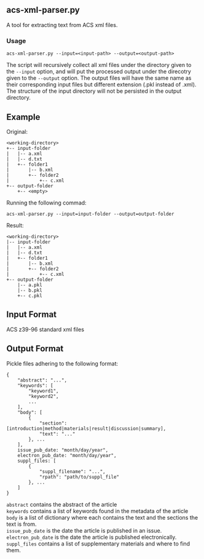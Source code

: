 ## acs-xml-parser.py
A tool for extracting text from ACS xml files.

### Usage

```
acs-xml-parser.py --input=<input-path> --output=<output-path>
```

The script will recursively collect all xml files under the directory given to the `--input` option, and will put the processed output under the direcotry given to the `--output` option. The output files will have the same name as their corresponding input files but different extension (.pkl instead of .xml). The structure of the input directory will not be persisted in the output directory.

## Example

Original:

```
<working-directory>
+-- input-folder
|   |-- a.xml
|   |-- d.txt
|   +-- folder1
|       |-- b.xml
|       +-- folder2
|           +-- c.xml
+-- output-folder
    +-- <empty>
```

Running the following commad:

```
acs-xml-parser.py --input=input-folder --output=output-folder
```

Result:

```
<working-directory>
|-- input-folder
|   |-- a.xml
|   |-- d.txt
|   +-- folder1
|       |-- b.xml
|       +-- folder2
|           +-- c.xml
+-- output-folder
    |-- a.pkl
    |-- b.pkl
    +-- c.pkl
```

## Input Format

ACS z39-96 standard xml files

## Output Format

Pickle files adhering to the following format:

```
{
    "abstract": "...",
    "keywords": [
        "keyword1",
        "keyword2",
        ...
    ],
    "body": [
        {
            "section": [introduction|method|materials|result|discussion|summary],
            "text": "..."
        }, ...
    ],
    issue_pub_date: "month/day/year",
    electron_pub_date: "month/day/year",
    suppl_files: [
        {
            "suppl_filename": "...",
            "rpath": "path/to/suppl_file"
        }, ...
    ]
}
```

`abstract` contains the abstract of the article\
`keywords` contains a list of keywords found in the metadata of the article\
`body` is a list of dictionary where each contains the text and the sections the text is from.\
`issue_pub_date` is the date the article is published in an issue.\
`electron_pub_date` is the date the article is published electronically.\
`suppl_files` contains a list of supplementary materials and where to find them.
